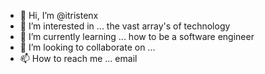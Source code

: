 - 👋 Hi, I’m @itristenx
- 👀 I’m interested in ... the vast array's of technology
- 🌱 I’m currently learning ... how to be a software engineer 
- 💞️ I’m looking to collaborate on ...
- 📫 How to reach me ... email

<!---
itristenx/itristenx is a ✨ special ✨ repository because its `README.md` (this file) appears on your GitHub profile.
You can click the Preview link to take a look at your changes.
--->
